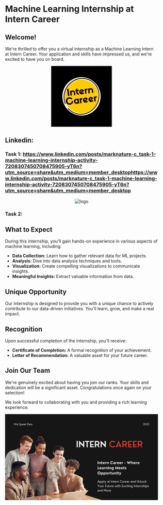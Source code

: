 # Machine Learning Internship at Intern Career

## Welcome!

We're thrilled to offer you a virtual internship as a Machine Learning Intern at Intern Career. Your application and skills have impressed us, and we're excited to have you on board.

<p align="center">
  <img src="README assets/img/interncareers_logo.jpeg" alt="logo">
</p>

## Linkedin:

### Task 1: https://www.linkedin.com/posts/marknature-c_task-1-machine-learning-internship-activity-7208307450708475905-yT6n?utm_source=share&utm_medium=member_desktophttps://www.linkedin.com/posts/marknature-c_task-1-machine-learning-internship-activity-7208307450708475905-yT6n?utm_source=share&utm_medium=member_desktop
<p align="center">
  <img src="README assets/screenshots/" alt="logo">
</p>

### Task 2:


## What to Expect

During this internship, you'll gain hands-on experience in various aspects of machine learning, including:

- **Data Collection:** Learn how to gather relevant data for ML projects.
- **Analysis:** Dive into data analysis techniques and tools.
- **Visualization:** Create compelling visualizations to communicate insights.
- **Meaningful Insights:** Extract valuable information from data.

## Unique Opportunity

Our internship is designed to provide you with a unique chance to actively contribute to our data-driven initiatives. You'll learn, grow, and make a real impact.

## Recognition

Upon successful completion of the internship, you'll receive:

- **Certificate of Completion:** A formal recognition of your achievement.
- **Letter of Recommendation:** A valuable asset for your future career.

## Join Our Team

We're genuinely excited about having you join our ranks. Your skills and dedication will be a significant asset. Congratulations once again on your selection!

We look forward to collaborating with you and providing a rich learning experience.

<p align="center">
  <img src="README assets/img/We Speak Data.jpg" alt="logo">
</p>
